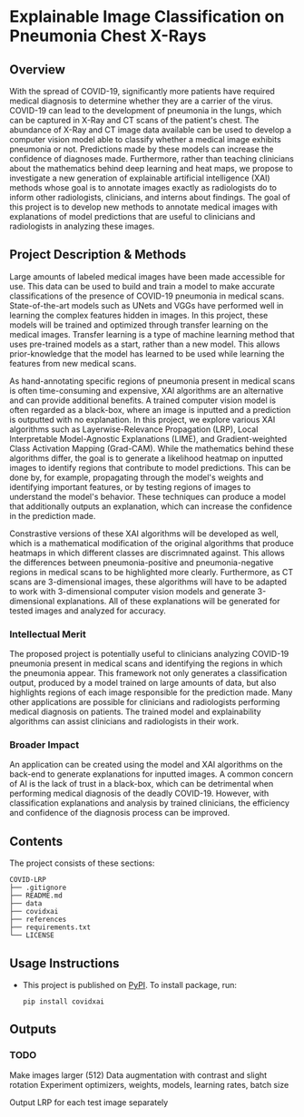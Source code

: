 # Explainable Image Classification on Pneumonia Chest X-Rays
  
## Overview
With the spread of COVID-19, significantly more patients have required medical diagnosis to determine whether they are a carrier of the virus. COVID-19 can lead to the development of pneumonia in the lungs, which can be captured in X-Ray and CT scans of the patient's chest. The abundance of X-Ray and CT image data available can be used to develop a computer vision model able to classify whether a medical image exhibits pneumonia or not. Predictions made by these models can increase the confidence of diagnoses made. Furthermore, rather than teaching clinicians about the mathematics behind deep learning and heat maps, we propose to
investigate a new generation of explainable artificial intelligence (XAI) methods whose goal is to annotate images exactly as radiologists do to inform other radiologists, clinicians, and interns about findings. The goal of this project is to develop new methods to annotate medical images with explanations of model predictions that are useful to clinicians and radiologists in analyzing these images.

## Project Description & Methods
Large amounts of labeled medical images have been made accessible for use. This data can be used to build and train a model to make accurate classifications of the presence of COVID-19 pneumonia in medical scans. State-of-the-art models such as UNets and VGGs have performed well in learning the complex features hidden in images. In this project, these models will be trained and optimized through transfer learning on the medical images. Transfer learning is a type of machine learning method that uses pre-trained models as a start, rather than a new model. This allows prior-knowledge that the model has learned to be used while learning the features from new medical scans. 

As hand-annotating specific regions of pneumonia present in medical scans is often time-consuming and expensive, XAI algorithms are an alternative and can provide additional benefits. A trained computer vision model is often regarded as a black-box, where an image is inputted and a prediction is outputted with no explanation. In this project, we explore various XAI algorithms such as Layerwise-Relevance Propagation (LRP), Local Interpretable Model-Agnostic Explanations (LIME), and Gradient-weighted Class Activation Mapping (Grad-CAM). While the mathematics behind these algorithms differ, the goal is to generate a likelihood heatmap on inputted images to identify regions that contribute to model predictions. This can be done by, for example, propagating through the model's weights and identifying important features, or by testing regions of images to understand the model's behavior. These techniques can produce a model that additionally outputs an explanation, which can increase the confidence in the prediction made. 

Constrastive versions of these XAI algorithms will be developed as well, which is a mathematical modification of the original algorithms that produce heatmaps in which different classes are discrimnated against. This allows the differences between pneumonia-positive and pneumonia-negative regions in medical scans to be highlighted more clearly. Furthermore, as CT scans are 3-dimensional images, these algorithms will have to be adapted to work with 3-dimensional computer vision models and generate 3-dimensional explanations. All of these explanations will be generated for tested images and analyzed for accuracy. 

### Intellectual Merit
The proposed project is potentially useful to clinicians analyzing COVID-19 pneumonia present in medical scans and identifying the regions in which the pneumonia appear. This framework not only generates a classification output, produced by a model trained on large amounts of data, but also highlights regions of each image responsible for the prediction made. Many other applications are possible for clinicians and radiologists performing medical diagnosis on patients. The trained model and explainability algorithms can assist clinicians and radiologists in their work.

### Broader Impact
An application can be created using the model and XAI algorithms on the back-end to generate explanations for inputted images. A common concern of AI is the lack of trust in a black-box, which can be detrimental when performing medical diagnosis of the deadly COVID-19. However, with classification explanations and analysis by trained clinicians, the efficiency and confidence of the diagnosis process can be improved. 

## Contents

The project consists of these sections:
```
COVID-LRP
├── .gitignore
├── README.md
├── data
├── covidxai
├── references
├── requirements.txt
└── LICENSE
```

## Usage Instructions
* This project is published on [PyPI](https://pypi.org/project/covidxai/). To install package, run:

  ```
  pip install covidxai
  ```

## Outputs

### TODO

Make images larger (512)
Data augmentation with contrast and slight rotation
Experiment optimizers, weights, models, learning rates, batch size

Output LRP for each test image separately
